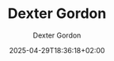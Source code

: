 ---
title: "Dexter Gordon"
subtitle: "Dexter Gordon"
description: "Sophisticated Giant"
type: post
date: 2025-04-29T18:36:18+02:00
style: [swing, bebop, hard bop] 
instrumenty: [saksofon]
born: 1923
dead: 1990
state: USA
draft: false
---